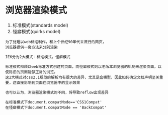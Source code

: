 # 浏览器渲染模式

1. 标准模式(standards model)
2. 怪癖模式(quirks model)

```
为了处理以web标准制作，和上个世纪90年代末流行的网页，
浏览器提供一套方法来分别渲染

IE6分为2大模式：标准模式，怪癖模式

标准模式照顾以web标准方式创建的页面，而怪癖模式则以老版本浏览器的机制来渲染页面，以使陈旧的页面能够正常的浏览。
这2大模式对css2.1规范的解析均有很大的差异，尤其是盒模型，因此如何确定文档声明至关重要，这直接影响到页面在浏览器中的显示效果

也可以认为，浏览器渲染模式的不同，将导致reflow出现差异

在标准模式下document.compatMode=='CSS1Compat'
在怪癖模式下document.compatMode == 'BackCompat'
```

